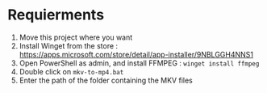 # Requierments

1. Move this project where you want
2. Install Winget from the store : https://apps.microsoft.com/store/detail/app-installer/9NBLGGH4NNS1
3. Open PowerShell as admin, and install FFMPEG : `winget install ffmpeg`
4. Double click on `mkv-to-mp4.bat` 
5. Enter the path of the folder containing the MKV files